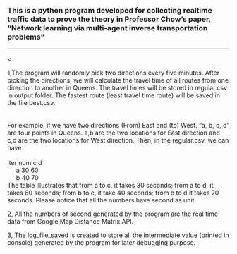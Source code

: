 <h2><title># 2017SummerResearch</title></h2>
<h3>This is a python program developed for collecting realtime traffic data to prove the theory in Professor Chow’s paper, “Network learning via multi-agent inverse transportation problems”</h3>
<hr><
<p>
1,The program will randomly pick two directions every five minutes. After picking the directions, we will calculate the travel time of all routes from one direction to another in Queens. The travel times will be stored in regular.csv in output folder. The fastest route (least travel time route) will be saved in the file best.csv.
<br>
<br>
<br>
For example, if we have two directions (From) East and (to) West. “a, b, c, d” are four points in Queens. a,b are the two locations for East direction and c,d are the two locations for West direction. Then, in the regular.csv, we can have
<br><br>
iter num	c	d<br>
&nbsp;&nbsp;&nbsp;&nbsp;&nbsp;a	30	60<br>
&nbsp;&nbsp;&nbsp;&nbsp;&nbsp;b	40	70
<br>
The table illustrates that from a to c, it takes 30 seconds; from a to d, it takes 60 seconds; from b to c, it take 40 seconds; from b to d it takes 70 seconds.
Please notice that all the numbers have second as unit.
<br>
</p>
<p>
2, All the numbers of second generated by the program are the real time data from Google Map Distance Matrix API.
</p>
<p>
3, The log_file_saved is created to store all the intermediate value (printed in console) generated by the program for later debugging purpose.
</p>
